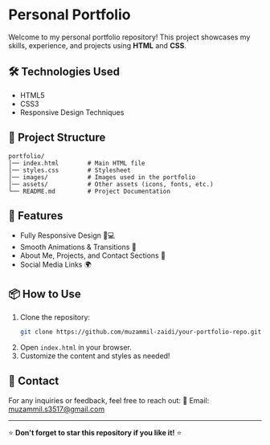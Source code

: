 # Personal Portfolio

Welcome to my personal portfolio repository! This project showcases my skills, experience, and projects using **HTML** and **CSS**.

## 🛠️ Technologies Used
- HTML5
- CSS3
- Responsive Design Techniques

## 📂 Project Structure
```
portfolio/
│── index.html        # Main HTML file
│── styles.css        # Stylesheet
│── images/           # Images used in the portfolio
│── assets/           # Other assets (icons, fonts, etc.)
└── README.md         # Project Documentation
```

## 🚀 Features
- Fully Responsive Design 📱💻
- Smooth Animations & Transitions 🎨
- About Me, Projects, and Contact Sections 📌
- Social Media Links 🌍

## 📦 How to Use
1. Clone the repository:
   ```bash
   git clone https://github.com/muzammil-zaidi/your-portfolio-repo.git
   ```
2. Open `index.html` in your browser.
3. Customize the content and styles as needed!

## 📩 Contact
For any inquiries or feedback, feel free to reach out:
📧 Email: [muzammil.s3517@gmail.com](mailto:muzammil.s3517@gmail.com)

---
⭐ **Don't forget to star this repository if you like it!** ⭐
